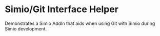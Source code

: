 # Simio/Git Interface Helper
Demonstrates a Simio AddIn that aids when using Git with Simio during Simio development.

